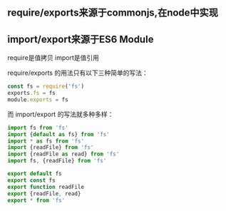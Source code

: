 ## require/exports来源于commonjs,在node中实现
## import/export来源于ES6 Module

require是值拷贝
import是值引用

require/exports 的用法只有以下三种简单的写法：
```js
const fs = require('fs')
exports.fs = fs
module.exports = fs
```

而 import/export 的写法就多种多样：
```js
import fs from 'fs'
import {default as fs} from 'fs'
import * as fs from 'fs'
import {readFile} from 'fs'
import {readFile as read} from 'fs'
import fs, {readFile} from 'fs'

export default fs
export const fs
export function readFile
export {readFile, read}
export * from 'fs'
```
